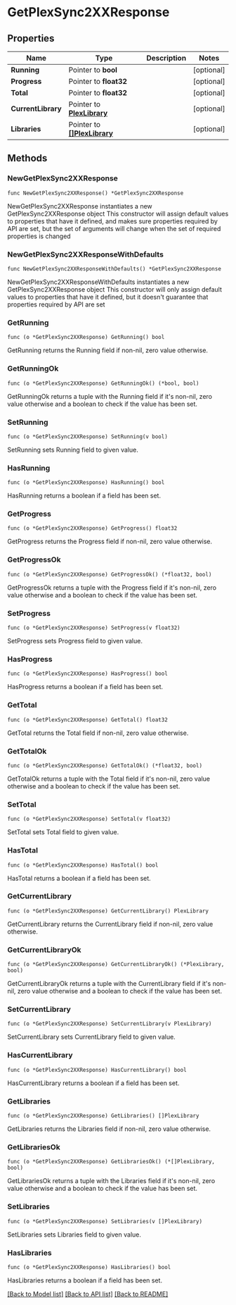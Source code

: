 # GetPlexSync2XXResponse

## Properties

Name | Type | Description | Notes
------------ | ------------- | ------------- | -------------
**Running** | Pointer to **bool** |  | [optional] 
**Progress** | Pointer to **float32** |  | [optional] 
**Total** | Pointer to **float32** |  | [optional] 
**CurrentLibrary** | Pointer to [**PlexLibrary**](PlexLibrary.md) |  | [optional] 
**Libraries** | Pointer to [**[]PlexLibrary**](PlexLibrary.md) |  | [optional] 

## Methods

### NewGetPlexSync2XXResponse

`func NewGetPlexSync2XXResponse() *GetPlexSync2XXResponse`

NewGetPlexSync2XXResponse instantiates a new GetPlexSync2XXResponse object
This constructor will assign default values to properties that have it defined,
and makes sure properties required by API are set, but the set of arguments
will change when the set of required properties is changed

### NewGetPlexSync2XXResponseWithDefaults

`func NewGetPlexSync2XXResponseWithDefaults() *GetPlexSync2XXResponse`

NewGetPlexSync2XXResponseWithDefaults instantiates a new GetPlexSync2XXResponse object
This constructor will only assign default values to properties that have it defined,
but it doesn't guarantee that properties required by API are set

### GetRunning

`func (o *GetPlexSync2XXResponse) GetRunning() bool`

GetRunning returns the Running field if non-nil, zero value otherwise.

### GetRunningOk

`func (o *GetPlexSync2XXResponse) GetRunningOk() (*bool, bool)`

GetRunningOk returns a tuple with the Running field if it's non-nil, zero value otherwise
and a boolean to check if the value has been set.

### SetRunning

`func (o *GetPlexSync2XXResponse) SetRunning(v bool)`

SetRunning sets Running field to given value.

### HasRunning

`func (o *GetPlexSync2XXResponse) HasRunning() bool`

HasRunning returns a boolean if a field has been set.

### GetProgress

`func (o *GetPlexSync2XXResponse) GetProgress() float32`

GetProgress returns the Progress field if non-nil, zero value otherwise.

### GetProgressOk

`func (o *GetPlexSync2XXResponse) GetProgressOk() (*float32, bool)`

GetProgressOk returns a tuple with the Progress field if it's non-nil, zero value otherwise
and a boolean to check if the value has been set.

### SetProgress

`func (o *GetPlexSync2XXResponse) SetProgress(v float32)`

SetProgress sets Progress field to given value.

### HasProgress

`func (o *GetPlexSync2XXResponse) HasProgress() bool`

HasProgress returns a boolean if a field has been set.

### GetTotal

`func (o *GetPlexSync2XXResponse) GetTotal() float32`

GetTotal returns the Total field if non-nil, zero value otherwise.

### GetTotalOk

`func (o *GetPlexSync2XXResponse) GetTotalOk() (*float32, bool)`

GetTotalOk returns a tuple with the Total field if it's non-nil, zero value otherwise
and a boolean to check if the value has been set.

### SetTotal

`func (o *GetPlexSync2XXResponse) SetTotal(v float32)`

SetTotal sets Total field to given value.

### HasTotal

`func (o *GetPlexSync2XXResponse) HasTotal() bool`

HasTotal returns a boolean if a field has been set.

### GetCurrentLibrary

`func (o *GetPlexSync2XXResponse) GetCurrentLibrary() PlexLibrary`

GetCurrentLibrary returns the CurrentLibrary field if non-nil, zero value otherwise.

### GetCurrentLibraryOk

`func (o *GetPlexSync2XXResponse) GetCurrentLibraryOk() (*PlexLibrary, bool)`

GetCurrentLibraryOk returns a tuple with the CurrentLibrary field if it's non-nil, zero value otherwise
and a boolean to check if the value has been set.

### SetCurrentLibrary

`func (o *GetPlexSync2XXResponse) SetCurrentLibrary(v PlexLibrary)`

SetCurrentLibrary sets CurrentLibrary field to given value.

### HasCurrentLibrary

`func (o *GetPlexSync2XXResponse) HasCurrentLibrary() bool`

HasCurrentLibrary returns a boolean if a field has been set.

### GetLibraries

`func (o *GetPlexSync2XXResponse) GetLibraries() []PlexLibrary`

GetLibraries returns the Libraries field if non-nil, zero value otherwise.

### GetLibrariesOk

`func (o *GetPlexSync2XXResponse) GetLibrariesOk() (*[]PlexLibrary, bool)`

GetLibrariesOk returns a tuple with the Libraries field if it's non-nil, zero value otherwise
and a boolean to check if the value has been set.

### SetLibraries

`func (o *GetPlexSync2XXResponse) SetLibraries(v []PlexLibrary)`

SetLibraries sets Libraries field to given value.

### HasLibraries

`func (o *GetPlexSync2XXResponse) HasLibraries() bool`

HasLibraries returns a boolean if a field has been set.


[[Back to Model list]](../README.md#documentation-for-models) [[Back to API list]](../README.md#documentation-for-api-endpoints) [[Back to README]](../README.md)


